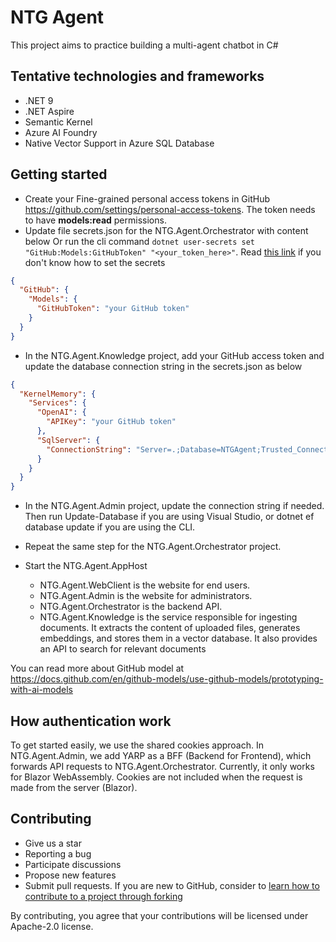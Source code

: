 # NTG Agent
This project aims to practice building a multi-agent chatbot in C#

## Tentative technologies and frameworks
- .NET 9
- .NET Aspire
- Semantic Kernel
- Azure AI Foundry
- Native Vector Support in Azure SQL Database

## Getting started

- Create your Fine-grained personal access tokens in GitHub https://github.com/settings/personal-access-tokens. The token needs to have **models:read** permissions.
- Update file secrets.json for the NTG.Agent.Orchestrator with content below Or run the cli command `dotnet user-secrets set "GitHub:Models:GitHubToken" "<your_token_here>"`. Read [this link](https://learn.microsoft.com/en-us/aspnet/core/security/app-secrets) if you don't know how to set the secrets

```json
{
  "GitHub": {
    "Models": {
      "GitHubToken": "your GitHub token"
    }
  }
}
```

- In the NTG.Agent.Knowledge project, add your GitHub access token and update the database connection string in the secrets.json as below

```json
{
  "KernelMemory": {
    "Services": {
      "OpenAI": {
        "APIKey": "your GitHub token"
      },
	  "SqlServer": {
        "ConnectionString": "Server=.;Database=NTGAgent;Trusted_Connection=True;TrustServerCertificate=true;MultipleActiveResultSets=true"
      }
    }
  }
}
```

- In the NTG.Agent.Admin project, update the connection string if needed. Then run Update-Database if you are using Visual Studio, or dotnet ef database update if you are using the CLI.

- Repeat the same step for the NTG.Agent.Orchestrator project.

- Start the NTG.Agent.AppHost
  - NTG.Agent.WebClient is the website for end users.
  - NTG.Agent.Admin is the website for administrators.
  - NTG.Agent.Orchestrator is the backend API.
  - NTG.Agent.Knowledge is the service responsible for ingesting documents. It extracts the content of uploaded files, generates embeddings, and stores them in a vector database. It also provides an API to search for relevant documents

You can read more about GitHub model at https://docs.github.com/en/github-models/use-github-models/prototyping-with-ai-models

## How authentication work

To get started easily, we use the shared cookies approach. In NTG.Agent.Admin, we add YARP as a BFF (Backend for Frontend), which forwards API requests to NTG.Agent.Orchestrator.
Currently, it only works for Blazor WebAssembly. Cookies are not included when the request is made from the server (Blazor).


## Contributing

- Give us a star
- Reporting a bug
- Participate discussions
- Propose new features
- Submit pull requests. If you are new to GitHub, consider to [learn how to contribute to a project through forking](https://docs.github.com/en/get-started/quickstart/contributing-to-projects)

By contributing, you agree that your contributions will be licensed under Apache-2.0 license. 


